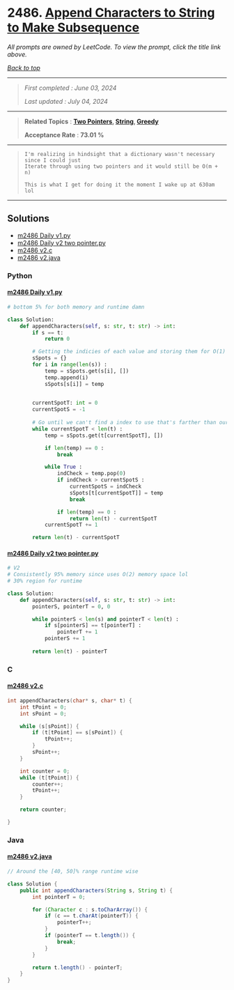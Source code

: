 # 2486. [Append Characters to String to Make Subsequence](<https://leetcode.com/problems/append-characters-to-string-to-make-subsequence>)

*All prompts are owned by LeetCode. To view the prompt, click the title link above.*

*[Back to top](<../README.md>)*

------

> *First completed : June 03, 2024*
>
> *Last updated : July 04, 2024*

------

> **Related Topics** : **[Two Pointers](<by_topic/Two Pointers.md>), [String](<by_topic/String.md>), [Greedy](<by_topic/Greedy.md>)**
>
> **Acceptance Rate** : **73.01 %**

------

> ```
> I'm realizing in hindsight that a dictionary wasn't necessary since I could just
> Iterate through using two pointers and it would still be O(m + n)
> 
> This is what I get for doing it the moment I wake up at 630am lol
> ```

------

## Solutions

- [m2486 Daily v1.py](<../my-submissions/m2486 Daily v1.py>)
- [m2486 Daily v2 two pointer.py](<../my-submissions/m2486 Daily v2 two pointer.py>)
- [m2486 v2.c](<../my-submissions/m2486 v2.c>)
- [m2486 v2.java](<../my-submissions/m2486 v2.java>)
### Python
#### [m2486 Daily v1.py](<../my-submissions/m2486 Daily v1.py>)
```Python
# bottom 5% for both memory and runtime damn

class Solution:
    def appendCharacters(self, s: str, t: str) -> int:
        if s == t:
            return 0

        # Getting the indicies of each value and storing them for O(1) lookups
        sSpots = {}
        for i in range(len(s)) :
            temp = sSpots.get(s[i], [])
            temp.append(i)
            sSpots[s[i]] = temp
        

        currentSpotT: int = 0
        currentSpotS = -1
    
        # Go until we can't find a index to use that's farther than our current spot
        while currentSpotT < len(t) :
            temp = sSpots.get(t[currentSpotT], [])

            if len(temp) == 0 :
                break

            while True :
                indCheck = temp.pop(0)
                if indCheck > currentSpotS :
                    currentSpotS = indCheck
                    sSpots[t[currentSpotT]] = temp
                    break

                if len(temp) == 0 :
                    return len(t) - currentSpotT
            currentSpotT += 1

        return len(t) - currentSpotT

```

#### [m2486 Daily v2 two pointer.py](<../my-submissions/m2486 Daily v2 two pointer.py>)
```Python
# V2
# Consistently 95% memory since uses O(2) memory space lol
# 30% region for runtime

class Solution:
    def appendCharacters(self, s: str, t: str) -> int:
        pointerS, pointerT = 0, 0

        while pointerS < len(s) and pointerT < len(t) :
            if s[pointerS] == t[pointerT] :
                pointerT += 1
            pointerS += 1
        
        return len(t) - pointerT

```

### C
#### [m2486 v2.c](<../my-submissions/m2486 v2.c>)
```C
int appendCharacters(char* s, char* t) {
    int tPoint = 0;
    int sPoint = 0;

    while (s[sPoint]) {
        if (t[tPoint] == s[sPoint]) {
            tPoint++;
        }
        sPoint++;
    }

    int counter = 0;
    while (t[tPoint]) {
        counter++;
        tPoint++;
    }

    return counter;

}
```

### Java
#### [m2486 v2.java](<../my-submissions/m2486 v2.java>)
```Java
// Around the [40, 50]% range runtime wise

class Solution {
    public int appendCharacters(String s, String t) {
        int pointerT = 0;

        for (Character c : s.toCharArray()) {
            if (c == t.charAt(pointerT)) {
                pointerT++;
            }
            if (pointerT == t.length()) {
                break;
            }
        }

        return t.length() - pointerT;
    }
}
```

